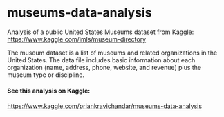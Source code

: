 # museums-data-analysis
Analysis of a public United States Museums dataset from Kaggle: https://www.kaggle.com/imls/museum-directory

The museum dataset is a list of museums and related organizations in the United States. The data file includes basic information about each organization (name, address, phone, website, and revenue) plus the museum type or discipline. 

#### See this analysis on Kaggle:
https://www.kaggle.com/priankravichandar/museums-data-analysis
